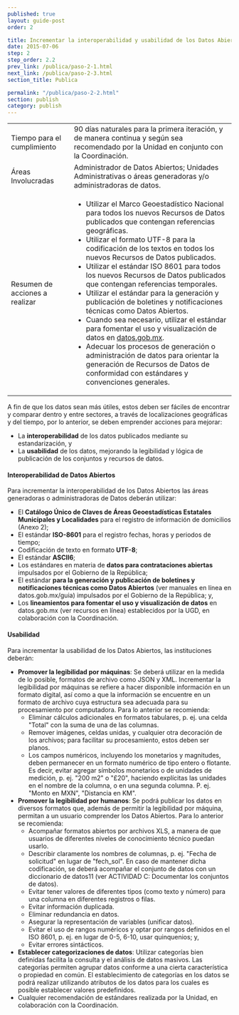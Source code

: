 ```yaml
---
published: true
layout: guide-post
order: 2

title: Incrementar la interoperabilidad y usabilidad de los Datos Abiertos
date: 2015-07-06
step: 2
step_order: 2.2
prev_link: /publica/paso-2-1.html
next_link: /publica/paso-2-3.html
section_title: Publica

permalink: "/publica/paso-2-2.html"
section: publish
category: publish
---
```


<table>
  <tbody>
    <tr>
      <td>Tiempo para el cumplimiento</td>
      <td>90 días naturales para la primera iteración, y de manera continua y según sea recomendado por la Unidad en conjunto con la Coordinación.</td>
    </tr>
    <tr>
      <td>Áreas Involucradas</td>
      <td>Administrador de Datos Abiertos; Unidades Administrativas o áreas generadoras y/o administradoras de datos.</td>
    </tr>
    <tr>
      <td>Resumen de acciones a realizar</td>
      <td>
        <ul>
          <li>Utilizar el Marco Geoestadístico Nacional para todos los nuevos Recursos de Datos publicados que contengan referencias geográficas.</li>
          <li>Utilizar el formato UTF-8 para la codificación de los textos en todos los nuevos Recursos de Datos publicados.</li>
          <li>Utilizar el estándar ISO 8601 para todos los nuevos Recursos de Datos publicados que contengan referencias temporales.</li>
          <li>Utilizar el estándar para la generación y publicación de boletines y notificaciones técnicas como Datos Abiertos.</li>
          <li>Cuando sea necesario, utilizar el estándar para fomentar el uso y visualización de datos en <a href="http://datos.gob.mx" target="_blank">datos.gob.mx</a>.</li>
          <li>Adecuar los procesos de generación o administración de datos para orientar la generación de Recursos de Datos de conformidad con estándares y convenciones generales.</li>
        </ul>
      </td>
    </tr>
  </tbody>
</table>

A fin de que los datos sean más útiles, estos deben ser fáciles de encontrar y comparar dentro y entre sectores, a través de localizaciones geográficas y del tiempo, por lo anterior, se deben emprender acciones para mejorar:
- La **interoperabilidad** de los datos publicados mediante su estandarización, y 
- La **usabilidad** de los datos, mejorando la legibilidad y lógica de publicación de los conjuntos y recursos de datos.

#### Interoperabilidad de Datos Abiertos

Para incrementar la interoperabilidad de los Datos Abiertos las áreas generadoras o administradoras de Datos deberán utilizar:
- El **Catálogo Único de Claves de Áreas Geoestadísticas Estatales Municipales y Localidades** para el registro de información de domicilios (Anexo 2); 
- El estándar **ISO-8601** para el registro fechas, horas y periodos de tiempo;
- Codificación de texto en formato **UTF-8**;
- El estándar **ASCII6**;
- Los estándares en materia de **datos para contrataciones abiertas** impulsados por el Gobierno de la República;
- El estándar **para la generación y publicación de boletines y notificaciones técnicas como Datos Abiertos** (ver manuales en línea en datos.gob.mx/guia) impulsados por el Gobierno de la República; y,
- Los **lineamientos para fomentar el uso y visualización de datos** en datos.gob.mx (ver recursos en línea) establecidos por la UGD, en colaboración con la  Coordinación. 

#### Usabilidad

Para incrementar la usabilidad de los Datos Abiertos, las instituciones deberán: 
- **Promover la legibilidad por máquinas**: Se deberá utilizar en la medida de lo posible, formatos de archivo como JSON y XML. Incrementar la legibilidad por máquinas se refiere a hacer disponible información en un formato digital, así como a que la información se encuentre en un formato de archivo cuya estructura sea adecuada para su procesamiento por computadora. Para lo anterior se recomienda:
  * Eliminar cálculos adicionales en formatos tabulares, p. ej. una celda "Total" con la suma de una de las columnas.
  * Remover imágenes, celdas unidas, y cualquier otra decoración de los archivos; para facilitar su procesamiento, estos deben ser planos.
  * Los campos numéricos, incluyendo los monetarios y magnitudes, deben permanecer en un formato numérico de tipo entero o flotante. Es decir, evitar agregar símbolos monetarios o de unidades de medición, p. ej. "200 m2" o "£20", haciendo explícitas las unidades en el nombre de la columna, o en una segunda columna. P. ej. "Monto en MXN", "Distancia en KM".
- **Promover la legibilidad por humanos**: Se podrá publicar los datos en diversos formatos que, además de permitir la legibilidad por máquina, permitan a un usuario comprender los Datos Abiertos. Para lo anterior se recomienda: 
  * Acompañar formatos abiertos por archivos XLS, a manera de que usuarios de diferentes niveles de conocimiento técnico puedan usarlo.
  * Describir claramente los nombres de columnas, p. ej. "Fecha de solicitud" en lugar de "fech_sol". En caso de mantener dicha codificación, se deberá acompañar el conjunto de datos con un diccionario de datos11 (ver ACTIVIDAD C: Documentar los conjuntos de datos).
  * Evitar tener valores de diferentes tipos (como texto y número) para una columna en diferentes registros o filas.
  * Evitar información duplicada.
  * Eliminar redundancia en datos.
  * Asegurar la representación de variables (unificar datos).
  * Evitar el uso de rangos numéricos y optar por rangos definidos en el ISO 8601, p. ej. en lugar de 0-5, 6-10, usar quinquenios; y, 
  * Evitar errores sintácticos.
- **Establecer categorizaciones de datos**: Utilizar categorías bien definidas facilita la consulta y el análisis de datos masivos. Las categorías permiten agrupar datos conforme a una cierta característica o propiedad en común. El establecimiento de categorías en los datos se podrá realizar utilizando atributos de los datos para los cuales es posible establecer valores predefinidos.
- Cualquier recomendación de estándares realizada por la Unidad, en colaboración con la Coordinación.